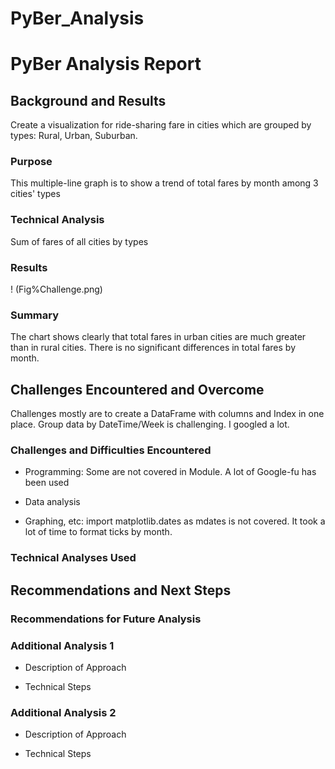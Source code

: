 # PyBer_Analysis
# PyBer Analysis Report

## Background and Results
  Create a visualization for ride-sharing fare in cities which are grouped by types: Rural, Urban, Suburban. 
### Purpose
  This multiple-line graph is to show a trend of total fares by month among 3 cities' types 
### Technical Analysis
  Sum of fares of all cities by types
### Results
  ! (Fig%Challenge.png)

### Summary
  The chart shows clearly that total fares in urban cities are much greater than in rural cities. There is no significant differences in total fares by month.

## Challenges Encountered and Overcome
  Challenges mostly are to create a DataFrame with columns and Index in one place. 
  Group data by DateTime/Week is challenging.
  I googled a lot.

### Challenges and Difficulties Encountered

* Programming: Some are not covered in Module. A lot of Google-fu has been used

* Data analysis

* Graphing, etc: import matplotlib.dates as mdates is not covered. It took a lot of time to format ticks by month.

### Technical Analyses Used

## Recommendations and Next Steps

### Recommendations for Future Analysis
  

### Additional Analysis 1

* Description of Approach

* Technical Steps

### Additional Analysis 2

* Description of Approach

* Technical Steps
